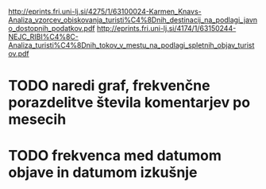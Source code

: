 http://eprints.fri.uni-lj.si/4275/1/63100024-Karmen_Knavs-Analiza_vzorcev_obiskovanja_turisti%C4%8Dnih_destinacij_na_podlagi_javno_dostopnih_podatkov.pdf
http://eprints.fri.uni-lj.si/4174/1/63150244-NEJC_RIBI%C4%8C-Analiza_turisti%C4%8Dnih_tokov_v_mestu_na_podlagi_spletnih_objav_turistov.pdf

# TODO naredi graf, frekvenčne porazdelitve števila komentarjev po mesecih
# TODO frekvenca med datumom objave in datumom izkušnje
